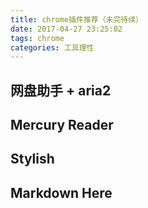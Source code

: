 ```yaml
---
title: chrome插件推荐（未完待续）
date: 2017-04-27 23:25:02
tags: chrome
categories: 工具理性
---
```




## 网盘助手 + aria2

## Mercury Reader

## Stylish

## Markdown Here